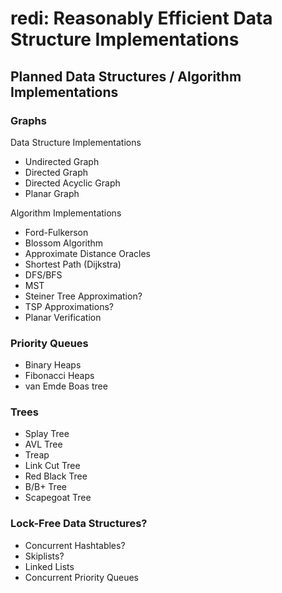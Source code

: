 # redi: Reasonably Efficient Data Structure Implementations

## Planned Data Structures / Algorithm Implementations

### Graphs

Data Structure Implementations

-   Undirected Graph
-   Directed Graph
-   Directed Acyclic Graph
-   Planar Graph

Algorithm Implementations

-   Ford-Fulkerson
-   Blossom Algorithm
-   Approximate Distance Oracles
-   Shortest Path (Dijkstra)
-   DFS/BFS
-   MST
-   Steiner Tree Approximation?
-   TSP Approximations?
-   Planar Verification

### Priority Queues

-   Binary Heaps
-   Fibonacci Heaps
-   van Emde Boas tree

### Trees

-   Splay Tree
-   AVL Tree
-   Treap
-   Link Cut Tree
-   Red Black Tree
-   B/B+ Tree
-   Scapegoat Tree

### Lock-Free Data Structures?

-   Concurrent Hashtables?
-   Skiplists?
-   Linked Lists
-   Concurrent Priority Queues
